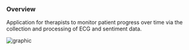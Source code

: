 ### Overview
Application for therapists to monitor patient progress over time via the collection and processing of ECG and sentiment data.

![graphic](https://cdnb.artstation.com/p/assets/images/images/031/921/759/large/ben-liu-user-infographic.jpg?1604981711)

